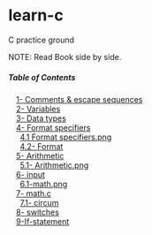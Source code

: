 # learn-c
C practice ground

NOTE: Read Book side by side.
##### Table of Contents  
&emsp;[1- Comments & escape sequences](https://github.com/4yub1k/learn-c/blob/main/1-%20comments%20%26%20escape%20sequences.c) \
&emsp;[2- Variables](https://github.com/4yub1k/learn-c/blob/main/2-%20variables%20.c) \
&emsp;[3- Data types](https://github.com/4yub1k/learn-c/blob/main/3-%20data%20types.c) \
&emsp;[4- Format specifiers](https://github.com/4yub1k/learn-c/blob/main/4-%20format%20specifiers.c) \
&emsp;&ensp;[4.1 Format specifiers.png](https://github.com/4yub1k/learn-c/blob/main/4-%20format%20specifiers.png) \
&emsp;&ensp;[4.2- Format](https://github.com/4yub1k/learn-c/blob/main/4.1-%20format%20.c) \
&emsp;[5- Arithmetic](https://github.com/4yub1k/learn-c/blob/main/5-%20arithm.c) \
&emsp;&ensp;[5.1- Arithmetic.png](https://github.com/4yub1k/learn-c/blob/main/5-%20arith.png) \
&emsp;[6- input](https://github.com/4yub1k/learn-c/blob/main/6-%20input.c) \
&emsp;&ensp;[6.1-math.png](https://github.com/4yub1k/learn-c/blob/main/6-math.png) \
&emsp;[7- math.c](https://github.com/4yub1k/learn-c/blob/main/7-%20math.c) \
&emsp;&ensp;[7.1- circum](https://github.com/4yub1k/learn-c/blob/main/7-%20circum.c) \
&emsp;[8- switches](https://github.com/4yub1k/learn-c/blob/main/8-%20switches.c) \
&emsp;[9-If-statement](https://github.com/4yub1k/learn-c/blob/main/9-If-statement.c)




